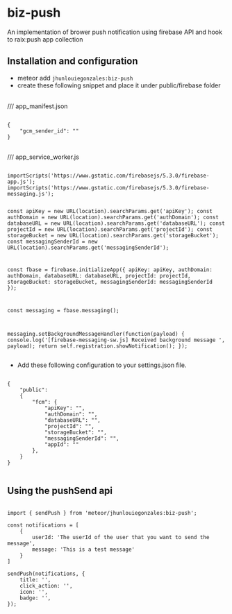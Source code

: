 # biz-push

An implementation of brower push notification using firebase API and hook to raix:push app collection

## Installation and configuration
- meteor add `jhunlouiegonzales:biz-push`
- create these following snippet and place it under public/firebase folder

</br>
/// app_manifest.json
</br>
<pre>
<code>
{  
    "gcm_sender_id": ""
}
</code>
</pre>
/// app_service_worker.js
</br>
<pre>
<code>
importScripts('https://www.gstatic.com/firebasejs/5.3.0/firebase-app.js');
importScripts('https://www.gstatic.com/firebasejs/5.3.0/firebase-messaging.js');

const apiKey = new URL(location).searchParams.get('apiKey');
const authDomain = new URL(location).searchParams.get('authDomain');
const databaseURL = new URL(location).searchParams.get('databaseURL');
const projectId = new URL(location).searchParams.get('projectId');
const storageBucket = new URL(location).searchParams.get('storageBucket');
const messagingSenderId = new URL(location).searchParams.get('messagingSenderId');

const fbase = firebase.initializeApp({
    apiKey: apiKey,
    authDomain: authDomain,
    databaseURL: databaseURL,
    projectId: projectId,
    storageBucket: storageBucket,
    messagingSenderId: messagingSenderId
});

const messaging = fbase.messaging();

messaging.setBackgroundMessageHandler(function(payload) {
    console.log('[firebase-messaging-sw.js] Received background message ', payload);
    return self.registration.showNotification();
});
</code>
</pre>

- Add these following configuration to your settings.json file.
<pre>
<code>
{
    "public": 
    {
        "fcm": {
            "apiKey": "",
            "authDomain": "",
            "databaseURL": "",
            "projectId": "",
            "storageBucket": "",
            "messagingSenderId": "",
            "appId": ""
        },
    }
}
</code>
</pre>

## Using the pushSend api
<pre>
<code>
import { sendPush } from 'meteor/jhunlouiegonzales:biz-push';

const notifications = [
    {
        userId: 'The userId of the user that you want to send the message',
        message: 'This is a test message'
    }
]

sendPush(notifications, {
    title: '',
    click_action: '',
    icon: '',
    badge: '',
});
</code>
</pre>


